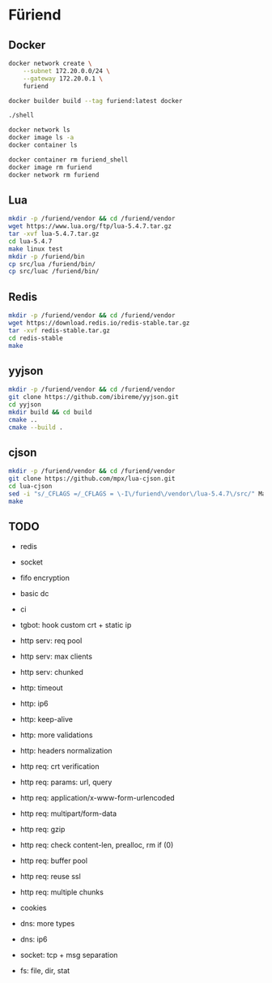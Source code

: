 # Füriend

## Docker

```sh
docker network create \
    --subnet 172.20.0.0/24 \
    --gateway 172.20.0.1 \
    furiend

docker builder build --tag furiend:latest docker

./shell

docker network ls
docker image ls -a
docker container ls

docker container rm furiend_shell
docker image rm furiend
docker network rm furiend
```

## Lua

```sh
mkdir -p /furiend/vendor && cd /furiend/vendor
wget https://www.lua.org/ftp/lua-5.4.7.tar.gz
tar -xvf lua-5.4.7.tar.gz
cd lua-5.4.7
make linux test
mkdir -p /furiend/bin
cp src/lua /furiend/bin/
cp src/luac /furiend/bin/
```

## Redis

```sh
mkdir -p /furiend/vendor && cd /furiend/vendor
wget https://download.redis.io/redis-stable.tar.gz
tar -xvf redis-stable.tar.gz
cd redis-stable
make
```

## yyjson

```sh
mkdir -p /furiend/vendor && cd /furiend/vendor
git clone https://github.com/ibireme/yyjson.git
cd yyjson
mkdir build && cd build
cmake ..
cmake --build .
```

## cjson

```sh
mkdir -p /furiend/vendor && cd /furiend/vendor
git clone https://github.com/mpx/lua-cjson.git
cd lua-cjson
sed -i "s/_CFLAGS =/_CFLAGS = \-I\/furiend\/vendor\/lua-5.4.7\/src/" Makefile
make
```

## TODO

- redis
- socket
- fifo encryption
- basic dc
- ci

- tgbot: hook custom crt + static ip
- http serv: req pool
- http serv: max clients
- http serv: chunked
- http: timeout
- http: ip6
- http: keep-alive
- http: more validations
- http: headers normalization
- http req: crt verification
- http req: params: url, query
- http req: application/x-www-form-urlencoded
- http req: multipart/form-data
- http req: gzip
- http req: check content-len, prealloc, rm if (0)
- http req: buffer pool
- http req: reuse ssl
- http req: multiple chunks
- cookies
- dns: more types
- dns: ip6
- socket: tcp + msg separation
- fs: file, dir, stat

